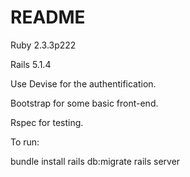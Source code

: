 # README

Ruby 2.3.3p222

Rails 5.1.4

Use Devise for the authentification.

Bootstrap for some basic front-end.

Rspec for testing.


To run:

bundle install
rails db:migrate
rails server

